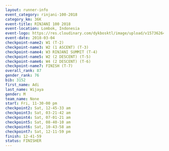 ```yaml
---
layout: runner-info 
event_category: rinjani-100-2018 
category_km: 36K 
event-title: RINJANI 100 2018 
event-location: Lombok, Indonesia 
event-logo: https://res.cloudinary.com/dykbosktl/image/upload/v1573626435/Logo/Rinjani_eoufbh.png 
event-date: 2018-03-04 
checkpoint-name2: W1 (T-2) 
checkpoint-name3: W2 (1 ASCENT) (T-3) 
checkpoint-name4: W3 RINJANI SUMMIT (T-4) 
checkpoint-name5: W2 (2 DESCENT) (T-5) 
checkpoint-name6: W4 (2 DESCENT) (T-6) 
checkpoint-name7: FINISH (T-7) 
overall_rank: 87
gender_rank: 76
bib: 3152
first_name: Adi
last_name: Wijaya
gender: M
team_name: None
start: Fri, 11-30-00 pm
checkpoint2: Sat, 12-45-33 am
checkpoint3: Sat, 03-21-42 am
checkpoint4: Sat, 07-01-21 am
checkpoint5: Sat, 08-40-10 am
checkpoint6: Sat, 10-43-58 am
checkpoint7: Sat, 12-11-59 pm
finish: 12-41-59
status: FINISHER
---
```

